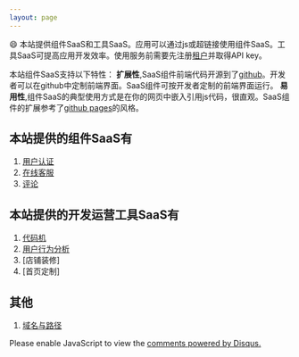 ```yaml
---
layout: page
---
```

:smile:
本站提供组件SaaS和工具SaaS。应用可以通过js或超链接使用组件SaaS。工具SaaS可提高应用开发效率。使用服务前需要先注册[租户](/terms/tenant/)并取得API key。

本站组件SaaS支持以下特性：
**扩展性**,SaaS组件前端代码开源到了[github](//github.com)。开发者可以在github中定制前端界面。SaaS组件可按开发者定制的前端界面运行。 
**易用性**,组件SaaS的典型使用方式是在你的网页中嵌入引用js代码，很直观。SaaS组件的扩展参考了[github pages](http://pages.github.com)的风格。 

## 本站提供的组件SaaS有 ##
1. [用户认证](/iam/)
2. [在线客服](/ocs/)
3. [评论](/comment/)


## 本站提供的开发运营工具SaaS有 ##
1. [代码机](/codegen/)
2. [用户行为分析](/uba/)
3. [店铺装修]
4. [首页定制]

## 其他
1. [域名与路径](/domain/)
<div id="disqus_thread"></div>
<script>
/**
* RECOMMENDED CONFIGURATION VARIABLES: EDIT AND UNCOMMENT THE SECTION BELOW TO INSERT DYNAMIC VALUES FROM YOUR PLATFORM OR CMS.
* LEARN WHY DEFINING THESE VARIABLES IS IMPORTANT: https://disqus.com/admin/universalcode/#configuration-variables
*/
/*
var disqus_config = function () {
this.page.url = "http://imaip.github.io/"; // Replace PAGE_URL with your page's canonical URL variable
this.page.identifier = "main"; // Replace PAGE_IDENTIFIER with your page's unique identifier variable
};
*/
(function() { // DON'T EDIT BELOW THIS LINE
var d = document, s = d.createElement('script');

s.src = '//imaip.disqus.com/embed.js';

s.setAttribute('data-timestamp', +new Date());
(d.head || d.body).appendChild(s);
})();
</script>
<noscript>Please enable JavaScript to view the <a href="https://disqus.com/?ref_noscript" rel="nofollow">comments powered by Disqus.</a></noscript>
